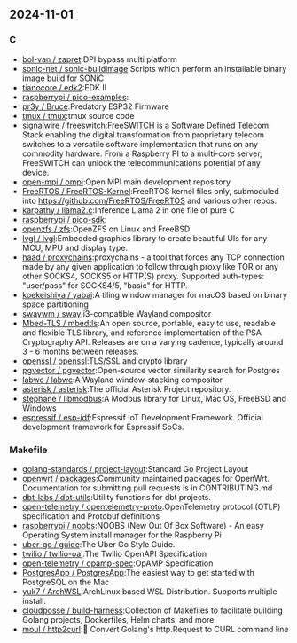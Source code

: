 ## 2024-11-01

### C

* [bol-van / zapret](https://github.com/bol-van/zapret):DPI bypass multi platform
* [sonic-net / sonic-buildimage](https://github.com/sonic-net/sonic-buildimage):Scripts which perform an installable binary image build for SONiC
* [tianocore / edk2](https://github.com/tianocore/edk2):EDK II
* [raspberrypi / pico-examples](https://github.com/raspberrypi/pico-examples):
* [pr3y / Bruce](https://github.com/pr3y/Bruce):Predatory ESP32 Firmware
* [tmux / tmux](https://github.com/tmux/tmux):tmux source code
* [signalwire / freeswitch](https://github.com/signalwire/freeswitch):FreeSWITCH is a Software Defined Telecom Stack enabling the digital transformation from proprietary telecom switches to a versatile software implementation that runs on any commodity hardware. From a Raspberry PI to a multi-core server, FreeSWITCH can unlock the telecommunications potential of any device.
* [open-mpi / ompi](https://github.com/open-mpi/ompi):Open MPI main development repository
* [FreeRTOS / FreeRTOS-Kernel](https://github.com/FreeRTOS/FreeRTOS-Kernel):FreeRTOS kernel files only, submoduled into https://github.com/FreeRTOS/FreeRTOS and various other repos.
* [karpathy / llama2.c](https://github.com/karpathy/llama2.c):Inference Llama 2 in one file of pure C
* [raspberrypi / pico-sdk](https://github.com/raspberrypi/pico-sdk):
* [openzfs / zfs](https://github.com/openzfs/zfs):OpenZFS on Linux and FreeBSD
* [lvgl / lvgl](https://github.com/lvgl/lvgl):Embedded graphics library to create beautiful UIs for any MCU, MPU and display type.
* [haad / proxychains](https://github.com/haad/proxychains):proxychains - a tool that forces any TCP connection made by any given application to follow through proxy like TOR or any other SOCKS4, SOCKS5 or HTTP(S) proxy. Supported auth-types: "user/pass" for SOCKS4/5, "basic" for HTTP.
* [koekeishiya / yabai](https://github.com/koekeishiya/yabai):A tiling window manager for macOS based on binary space partitioning
* [swaywm / sway](https://github.com/swaywm/sway):i3-compatible Wayland compositor
* [Mbed-TLS / mbedtls](https://github.com/Mbed-TLS/mbedtls):An open source, portable, easy to use, readable and flexible TLS library, and reference implementation of the PSA Cryptography API. Releases are on a varying cadence, typically around 3 - 6 months between releases.
* [openssl / openssl](https://github.com/openssl/openssl):TLS/SSL and crypto library
* [pgvector / pgvector](https://github.com/pgvector/pgvector):Open-source vector similarity search for Postgres
* [labwc / labwc](https://github.com/labwc/labwc):A Wayland window-stacking compositor
* [asterisk / asterisk](https://github.com/asterisk/asterisk):The official Asterisk Project repository.
* [stephane / libmodbus](https://github.com/stephane/libmodbus):A Modbus library for Linux, Mac OS, FreeBSD and Windows
* [espressif / esp-idf](https://github.com/espressif/esp-idf):Espressif IoT Development Framework. Official development framework for Espressif SoCs.

### Makefile

* [golang-standards / project-layout](https://github.com/golang-standards/project-layout):Standard Go Project Layout
* [openwrt / packages](https://github.com/openwrt/packages):Community maintained packages for OpenWrt. Documentation for submitting pull requests is in CONTRIBUTING.md
* [dbt-labs / dbt-utils](https://github.com/dbt-labs/dbt-utils):Utility functions for dbt projects.
* [open-telemetry / opentelemetry-proto](https://github.com/open-telemetry/opentelemetry-proto):OpenTelemetry protocol (OTLP) specification and Protobuf definitions
* [raspberrypi / noobs](https://github.com/raspberrypi/noobs):NOOBS (New Out Of Box Software) - An easy Operating System install manager for the Raspberry Pi
* [uber-go / guide](https://github.com/uber-go/guide):The Uber Go Style Guide.
* [twilio / twilio-oai](https://github.com/twilio/twilio-oai):The Twilio OpenAPI Specification
* [open-telemetry / opamp-spec](https://github.com/open-telemetry/opamp-spec):OpAMP Specification
* [PostgresApp / PostgresApp](https://github.com/PostgresApp/PostgresApp):The easiest way to get started with PostgreSQL on the Mac
* [yuk7 / ArchWSL](https://github.com/yuk7/ArchWSL):ArchLinux based WSL Distribution. Supports multiple install.
* [cloudposse / build-harness](https://github.com/cloudposse/build-harness):Collection of Makefiles to facilitate building Golang projects, Dockerfiles, Helm charts, and more
* [moul / http2curl](https://github.com/moul/http2curl):📐 Convert Golang's http.Request to CURL command line
